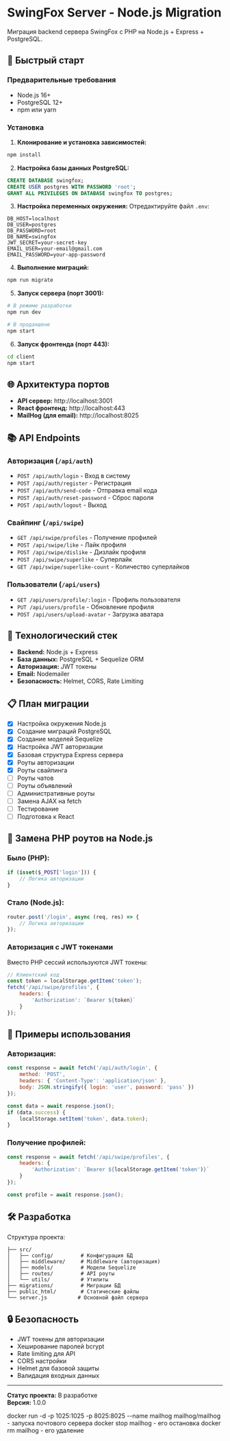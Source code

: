 # SwingFox Server - Node.js Migration

Миграция backend сервера SwingFox с PHP на Node.js + Express + PostgreSQL.

## 🚀 Быстрый старт

### Предварительные требования

- Node.js 16+ 
- PostgreSQL 12+
- npm или yarn

### Установка

1. **Клонирование и установка зависимостей:**
```bash
npm install
```

2. **Настройка базы данных PostgreSQL:**
```sql
CREATE DATABASE swingfox;
CREATE USER postgres WITH PASSWORD 'root';
GRANT ALL PRIVILEGES ON DATABASE swingfox TO postgres;
```

3. **Настройка переменных окружения:**
Отредактируйте файл `.env`:
```env
DB_HOST=localhost
DB_USER=postgres
DB_PASSWORD=root
DB_NAME=swingfox
JWT_SECRET=your-secret-key
EMAIL_USER=your-email@gmail.com
EMAIL_PASSWORD=your-app-password
```

4. **Выполнение миграций:**
```bash
npm run migrate
```

5. **Запуск сервера (порт 3001):**
```bash
# В режиме разработки
npm run dev

# В продакшене
npm start
```

6. **Запуск фронтенда (порт 443):**
```bash
cd client
npm start
```

## 🌐 Архитектура портов

- **API сервер:** http://localhost:3001
- **React фронтенд:** http://localhost:443
- **MailHog (для email):** http://localhost:8025

## 📚 API Endpoints

### Авторизация (`/api/auth`)
- `POST /api/auth/login` - Вход в систему
- `POST /api/auth/register` - Регистрация
- `POST /api/auth/send-code` - Отправка email кода
- `POST /api/auth/reset-password` - Сброс пароля
- `POST /api/auth/logout` - Выход

### Свайпинг (`/api/swipe`)
- `GET /api/swipe/profiles` - Получение профилей
- `POST /api/swipe/like` - Лайк профиля
- `POST /api/swipe/dislike` - Дизлайк профиля  
- `POST /api/swipe/superlike` - Суперлайк
- `GET /api/swipe/superlike-count` - Количество суперлайков

### Пользователи (`/api/users`) 
- `GET /api/users/profile/:login` - Профиль пользователя
- `PUT /api/users/profile` - Обновление профиля
- `POST /api/users/upload-avatar` - Загрузка аватара

## 🔧 Технологический стек

- **Backend:** Node.js + Express
- **База данных:** PostgreSQL + Sequelize ORM
- **Авторизация:** JWT токены
- **Email:** Nodemailer
- **Безопасность:** Helmet, CORS, Rate Limiting

## 📋 План миграции

- [x] Настройка окружения Node.js
- [x] Создание миграций PostgreSQL
- [x] Создание моделей Sequelize  
- [x] Настройка JWT авторизации
- [x] Базовая структура Express сервера
- [x] Роуты авторизации
- [x] Роуты свайпинга
- [ ] Роуты чатов
- [ ] Роуты объявлений
- [ ] Административные роуты
- [ ] Замена AJAX на fetch
- [ ] Тестирование
- [ ] Подготовка к React

## 🔄 Замена PHP роутов на Node.js

### Было (PHP):
```php
if (isset($_POST['login'])) {
    // Логика авторизации
}
```

### Стало (Node.js):
```javascript
router.post('/login', async (req, res) => {
    // Логика авторизации
});
```

### Авторизация с JWT токенами

Вместо PHP сессий используются JWT токены:

```javascript
// Клиентский код
const token = localStorage.getItem('token');
fetch('/api/swipe/profiles', {
    headers: {
        'Authorization': `Bearer ${token}`
    }
});
```

## 📝 Примеры использования

### Авторизация:
```javascript
const response = await fetch('/api/auth/login', {
    method: 'POST',
    headers: { 'Content-Type': 'application/json' },
    body: JSON.stringify({ login: 'user', password: 'pass' })
});

const data = await response.json();
if (data.success) {
    localStorage.setItem('token', data.token);
}
```

### Получение профилей:
```javascript
const response = await fetch('/api/swipe/profiles', {
    headers: {
        'Authorization': `Bearer ${localStorage.getItem('token')}`
    }
});

const profile = await response.json();
```

## 🛠️ Разработка

Структура проекта:
```
├── src/
│   ├── config/         # Конфигурация БД
│   ├── middleware/     # Middleware (авторизация)
│   ├── models/         # Модели Sequelize
│   ├── routes/         # API роуты
│   └── utils/          # Утилиты
├── migrations/         # Миграции БД
├── public_html/        # Статические файлы
└── server.js          # Основной файл сервера
```

## 🔒 Безопасность

- JWT токены для авторизации
- Хеширование паролей bcrypt
- Rate limiting для API
- CORS настройки
- Helmet для базовой защиты
- Валидация входных данных

---

**Статус проекта:** В разработке  
**Версия:** 1.0.0

docker run -d -p 1025:1025 -p 8025:8025 --name mailhog mailhog/mailhog - запуска почтового сервера
docker stop mailhog - его остановка
docker rm mailhog - его удаление
